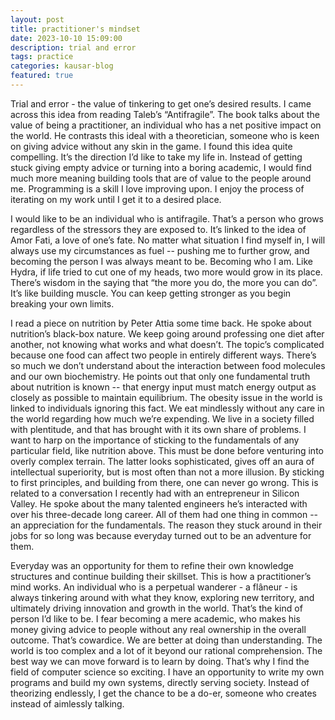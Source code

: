 ```yaml
---
layout: post
title: practitioner's mindset
date: 2023-10-10 15:09:00
description: trial and error
tags: practice
categories: kausar-blog
featured: true
---
```


Trial and error - the value of tinkering to get one’s desired results. I came across this idea from reading Taleb’s “Antifragile”. The book talks about the value of being a practitioner, an individual who has a net positive impact on the world. He contrasts this ideal with a theoretician, someone who is keen on giving advice without any skin in the game. I found this idea quite compelling. It’s the direction I’d like to take my life in. Instead of getting stuck giving empty advice or turning into a boring academic, I would find much more meaning building tools that are of value to the people around me. Programming is a skill I love improving upon. I enjoy the process of iterating on my work until I get it to a desired place.

I would like to be an individual who is antifragile. That’s a person who grows regardless of the stressors they are exposed to. It’s linked to the idea of Amor Fati, a love of one’s fate. No matter what situation I find myself in, I will always use my circumstances as fuel -- pushing me to further grow, and becoming the person I was always meant to be. Becoming who I am. Like Hydra, if life tried to cut one of my heads, two more would grow in its place. There’s wisdom in the saying that “the more you do, the more you can do”. It’s like building muscle. You can keep getting stronger as you begin breaking your own limits.

I read a piece on nutrition by Peter Attia some time back. He spoke about nutrition’s black-box nature. We keep going around professing one diet after another, not knowing what works and what doesn’t. The topic’s complicated because one food can affect two people in entirely different ways. There’s so much we don’t understand about the interaction between food molecules and our own biochemistry. He points out that only one fundamental truth about nutrition is known -- that energy input must match energy output as closely as possible to maintain equilibrium. The obesity issue in the world is linked to individuals ignoring this fact. We eat mindlessly without any care in the world regarding how much we’re expending. We live in a society filled with plentitude, and that has brought with it its own share of problems.
I want to harp on the importance of sticking to the fundamentals of any particular field, like nutrition above. This must be done before venturing into overly complex terrain. The latter looks sophisticated, gives off an aura of intellectual superiority, but is most often than not a more illusion. By sticking to first principles, and building from there, one can never go wrong. This is related to a conversation I recently had with an entrepreneur in Silicon Valley. He spoke about the many talented engineers he’s interacted with over his three-decade long career. All of them had one thing in common -- an appreciation for the fundamentals. The reason they stuck around in their jobs for so long was because everyday turned out to be an adventure for them.

Everyday was an opportunity for them to refine their own knowledge structures and continue building their skillset. This is how a practitioner’s mind works. An individual who is a perpetual wanderer - a flâneur - is always tinkering around with what they know, exploring new territory, and ultimately driving innovation and growth in the world. That’s the kind of person I’d like to be. I fear becoming a mere academic, who makes his money giving advice to people without any real ownership in the overall outcome. That’s cowardice. We are better at doing than understanding. The world is too complex and a lot of it beyond our rational comprehension. The best way we can move forward is to learn by doing. That’s why I find the field of computer science so exciting. I have an opportunity to write my own programs and build my own systems, directly serving society. Instead of theorizing endlessly, I get the chance to be a do-er, someone who creates instead of aimlessly talking.
